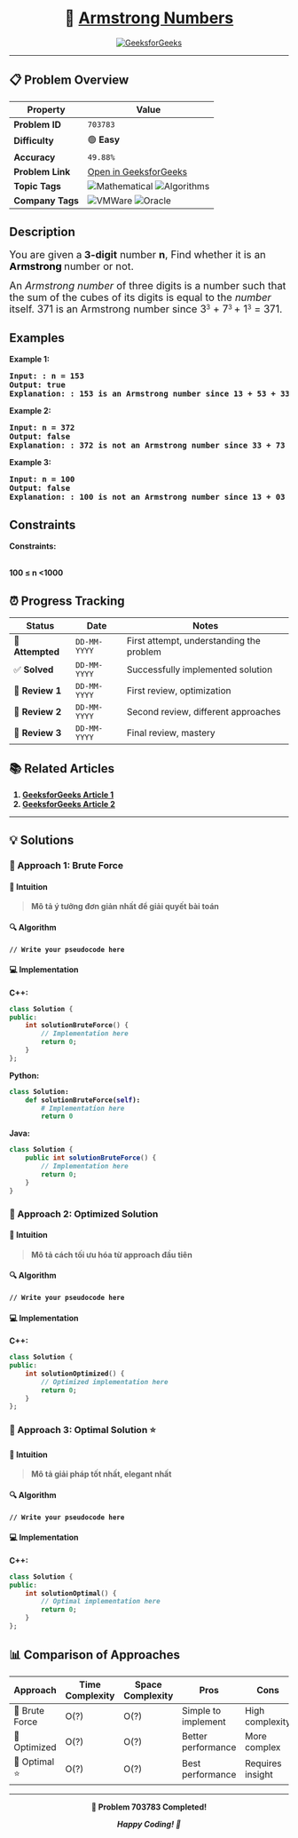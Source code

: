 <div align="center">

# 🧠 [Armstrong Numbers](https://www.geeksforgeeks.org/problems/armstrong-numbers2727/1)

[![GeeksforGeeks](<https://img.shields.io/badge/GeeksforGeeks-Problem-0F9D58?style=for-the-badge&logo=geeksforgeeks&logoColor=white>)](https://www.geeksforgeeks.org/problems/armstrong-numbers2727/1)

</div>

---

## 📋 Problem Overview

| Property | Value |
|----------|-------|
| **Problem ID** | `703783` |
| **Difficulty** | 🟢 **Easy** |
| **Accuracy** | `49.88%` |
| **Problem Link** | [Open in GeeksforGeeks](https://www.geeksforgeeks.org/problems/armstrong-numbers2727/1) |
| **Topic Tags** | ![Mathematical](https://img.shields.io/badge/-Mathematical-blue?style=flat-square) ![Algorithms](https://img.shields.io/badge/-Algorithms-blue?style=flat-square) |
| **Company Tags** | ![VMWare](https://img.shields.io/badge/-VMWare-orange?style=flat-square) ![Oracle](https://img.shields.io/badge/-Oracle-orange?style=flat-square) |

## Description
<!-- description:start -->
<p><span style="font-size: 18px;">You are given a<strong> 3-digit</strong> number <strong>n</strong>, Find whether it is an <strong><span style="color: #000000;">Armstrong </span></strong>number or not.</span></p>
<p><span style="font-size: 18px;">An <em>Armstrong number</em> of three digits is a number such that the sum of the cubes of its digits is equal to the <em>number </em>itself. </span><span style="font-size: 18px;">371 is an </span><span style="font-size: 18px;">Armstrong number</span><span style="font-size: 18px;"> since 3</span><sup>3</sup><span style="font-size: 18px;"> + 7</span><sup>3 </sup><span style="font-size: 18px;">+ 1</span><sup>3</sup><span style="font-size: 18px;"> = 371. </span></p>
<p><span style="font-size: 18px;"><strong>
<!-- description:end -->

## Examples

<p><strong class="example">Example 1:</strong></p>
<pre>
<strong>Input:</strong> : n = 153
<strong>Output:</strong> true
<strong>Explanation:</strong> : 153 is an Armstrong number since 13 + 53 + 33 = 153.
</pre>

<p><strong class="example">Example 2:</strong></p>
<pre>
<strong>Input:</strong> n = 372
<strong>Output:</strong> false
<strong>Explanation:</strong> : 372 is not an Armstrong number since 33 + 73 + 23 = 378.
</pre>

<p><strong class="example">Example 3:</strong></p>
<pre>
<strong>Input:</strong> n = 100
<strong>Output:</strong> false
<strong>Explanation:</strong> : 100 is not an Armstrong number since 13 + 03 + 03 = 1.
</pre>

## Constraints

<p><strong>Constraints:</strong></p>
<br />100 ≤ n <1000 </span></p>

## ⏰ Progress Tracking

| Status | Date | Notes |
|--------|------|-------|
| 🎯 **Attempted** | `DD-MM-YYYY` | First attempt, understanding the problem |
| ✅ **Solved** | `DD-MM-YYYY` | Successfully implemented solution |
| 🔄 **Review 1** | `DD-MM-YYYY` | First review, optimization |
| 🔄 **Review 2** | `DD-MM-YYYY` | Second review, different approaches |
| 🔄 **Review 3** | `DD-MM-YYYY` | Final review, mastery |

## 📚 Related Articles

1. [GeeksforGeeks Article 1](https://www.geeksforgeeks.org/cpp-program-to-check-armstrong-numbers/)
2. [GeeksforGeeks Article 2](https://www.geeksforgeeks.org/program-for-armstrong-numbers/)

---

## 💡 Solutions

### 🥉 Approach 1: Brute Force

#### 📝 Intuition
> Mô tả ý tưởng đơn giản nhất để giải quyết bài toán

#### 🔍 Algorithm
```pseudo
// Write your pseudocode here
```

#### 💻 Implementation

**C++:**
```cpp
class Solution {
public:
    int solutionBruteForce() {
        // Implementation here
        return 0;
    }
};
```

**Python:**
```python
class Solution:
    def solutionBruteForce(self):
        # Implementation here
        return 0
```

**Java:**
```java
class Solution {
    public int solutionBruteForce() {
        // Implementation here
        return 0;
    }
}
```

### 🥈 Approach 2: Optimized Solution

#### 📝 Intuition
> Mô tả cách tối ưu hóa từ approach đầu tiên

#### 🔍 Algorithm
```pseudo
// Write your pseudocode here
```

#### 💻 Implementation

**C++:**
```cpp
class Solution {
public:
    int solutionOptimized() {
        // Optimized implementation here
        return 0;
    }
};
```

### 🥇 Approach 3: Optimal Solution ⭐

#### 📝 Intuition
> Mô tả giải pháp tốt nhất, elegant nhất

#### 🔍 Algorithm
```pseudo
// Write your pseudocode here
```

#### 💻 Implementation

**C++:**
```cpp
class Solution {
public:
    int solutionOptimal() {
        // Optimal implementation here
        return 0;
    }
};
```

## 📊 Comparison of Approaches

| Approach | Time Complexity | Space Complexity | Pros | Cons |
|----------|-----------------|------------------|------|------|
| 🥉 Brute Force | O(?) | O(?) | Simple to implement | High complexity |
| 🥈 Optimized   | O(?) | O(?) | Better performance | More complex |
| 🥇 Optimal ⭐  | O(?) | O(?) | Best performance | Requires insight |

---

<div align="center">

**🎯 Problem 703783 Completed!**

*Happy Coding! 🚀*

</div>
